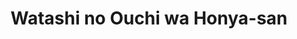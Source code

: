 --- 
title: "Watashi no Ouchi wa Honya-san"
publishdate: "2019-6-8T16:48:46+02:00"
src: "https://365manga.net/manga/watashi-no-ouchi-wa-honya-san"
image: "https://data.365manga.net/images/thumbnails/16138-watashi-no-ouchi-wa-honya-san.jpg"
description: "This is the story of Nakazawa Miyu, a girl in 5th grade who lives with her father in a small town bookstore. The problem with this is that this particular bookstore only sells adult books and Miyu's father uses her as the store mascot in order to draw in customers. Due to that fact Miyu's mother has long since since left her father and because of this Miyu is trying…"
---